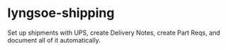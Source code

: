 # lyngsoe-shipping

Set up shipments with UPS, create Delivery Notes, create Part Reqs, and document all of it automatically.
